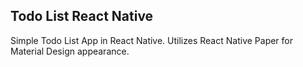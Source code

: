 ## Todo List React Native
Simple Todo List App in React Native. Utilizes React Native Paper for Material Design appearance.


